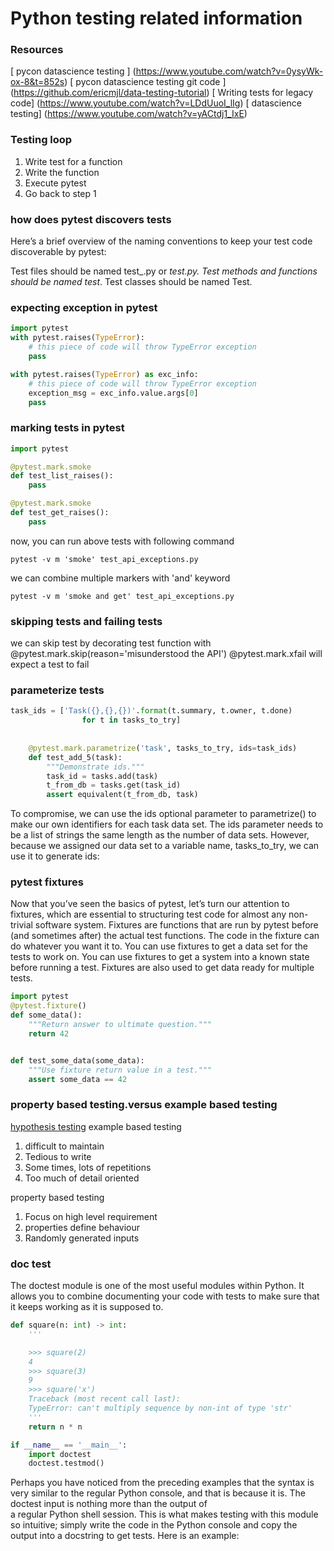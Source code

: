 # Python testing related information

### Resources
[ pycon datascience testing ] (https://www.youtube.com/watch?v=0ysyWk-ox-8&t=852s)
[ pycon datascience testing git code ] (https://github.com/ericmjl/data-testing-tutorial) 
[ Writing tests for legacy code] (https://www.youtube.com/watch?v=LDdUuoI_lIg)
[ datascience testing] (https://www.youtube.com/watch?v=yACtdj1_IxE)

### Testing loop
1. Write test for a function
2. Write the function
3. Execute pytest
4. Go back to step 1

### how does pytest discovers tests 
Here’s a brief overview of the naming conventions to keep your test code discoverable by pytest:

Test files should be named test_<something>.py or <something>_test.py.
Test methods and functions should be named test_<something>.
Test classes should be named Test<Something>.


### expecting exception in pytest
```python
import pytest
with pytest.raises(TypeError):
    # this piece of code will throw TypeError exception
    pass

with pytest.raises(TypeError) as exc_info:
    # this piece of code will throw TypeError exception
    exception_msg = exc_info.value.args[0]
    pass

```

### marking tests in pytest
```python
import pytest

@pytest.mark.smoke
def test_list_raises():
    pass

@pytest.mark.smoke
def test_get_raises():
    pass

```
now, you can run above tests with following command
```shell script
pytest -v m 'smoke' test_api_exceptions.py
```
we can combine multiple markers with 'and' keyword
```shell script
pytest -v m 'smoke and get' test_api_exceptions.py
```

### skipping tests and failing tests
we can skip test by decorating test function with @pytest.mark.skip(reason='misunderstood the API')
@pytest.mark.xfail will expect a test to fail

### parameterize tests
```python
task_ids = ['Task({},{},{})'.format(t.summary, t.owner, t.done)
 	            for t in tasks_to_try]
 	
 	
 	@pytest.mark.parametrize('task', tasks_to_try, ids=task_ids)
 	def test_add_5(task):
 	    """Demonstrate ids."""
 	    task_id = tasks.add(task)
 	    t_from_db = tasks.get(task_id)
 	    assert equivalent(t_from_db, task)
```
To compromise, we can use the ids optional parameter to parametrize() to make our own identifiers for each task data set. 
The ids parameter needs to be a list of strings the same length as the number of data sets. However, 
because we assigned our data set to a variable name, tasks_to_try, we can use it to generate ids:

### pytest fixtures
Now that you’ve seen the basics of pytest, let’s turn our attention to fixtures, which are essential 
to structuring test code for almost any non-trivial software system. Fixtures are functions that are run by pytest 
before (and sometimes after) the actual test functions. The code in the fixture can do whatever you want it to. 
You can use fixtures to get a data set for the tests to work on. You can use fixtures to get a system into a known state
before running a test. Fixtures are also used to get data ready for multiple tests.

```python
import pytest
@pytest.fixture()
def some_data():
    """Return answer to ultimate question."""
    return 42


def test_some_data(some_data):
    """Use fixture return value in a test."""
    assert some_data == 42
```

### property based testing.versus example based testing
[hypothesis testing](https://hypothesis.readthedocs.io/en/latest/quickstart.html)
example based testing
1. difficult to maintain
2. Tedious to write
3. Some times, lots of repetitions
4. Too much of detail oriented

property based testing
1. Focus on high level requirement
2. properties define behaviour
3. Randomly generated inputs


### doc test
The doctest module is one of the most useful modules within Python. It allows you to combine documenting your code with tests to make sure that it keeps working as it is supposed to.  
```python
def square(n: int) -> int:
    '''

    >>> square(2)
    4
    >>> square(3)
    9
    >>> square('x')
    Traceback (most recent call last):
    TypeError: can't multiply sequence by non-int of type 'str'
    '''
    return n * n

if __name__ == '__main__':
    import doctest
    doctest.testmod()

```
Perhaps you have noticed from the preceding examples that the syntax is very similar to the regular Python console, and that is because it is. The doctest input is nothing more than the output of  
a regular Python shell session. This is what makes testing with this module so intuitive; simply write the code in the Python console and copy the output into a docstring to get tests. Here is an example:  

